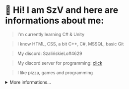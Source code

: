 # 👋 Hi! I am SzV and here are informations about me:

> I'm currently learning C# & Unity

> I know HTML, CSS, a bit C++, C#, MSSQL, basic Git

> My discord: SzalińskieLo#4629

> My discord server for programming: [click](https://discord.gg/DyUztQBECF)

> I like pizza, games and programming


<details>
  <summary>More informations...</summary>
  
  ## Stats of programming. 
  
  <a href="https://wakatime.com"><img src="https://wakatime.com/share/@df6ac408-12f0-4437-9e82-9d2008d464b1/0c900d1d-3be0-4cfd-a699-d019b78ccb75.png" /></a>
  
  <a href="https://wakatime.com"><img src="https://wakatime.com/share/@df6ac408-12f0-4437-9e82-9d2008d464b1/2e8ec31d-6208-4c78-a3b3-c51f0215641d.png" /></a>
  
  <a href="https://wakatime.com"><img src="https://wakatime.com/share/@df6ac408-12f0-4437-9e82-9d2008d464b1/e0aab9e3-202e-4939-8e6d-f592b3004f7a.png" /></a>
  
  
  

  ## My most used languages.

  ![Top Language](https://github-readme-stats.vercel.app/api/top-langs/?username=SzvFellowDev)
  
   

  ## My hardware.

  ![Graphic Card](https://img.shields.io/badge/NVIDIA-GTX_1060_6GB-76900?logo=nvidia&logoColor=white)

  ![Cpu](https://img.shields.io/badge/Intel_Core_i7_8700-ED1C24?logo=intel&logoColor=white)
  
  
  ## My tools and languages.
  ![Csharp](https://img.shields.io/badge/CSHARP-3376AB?logo=csharp&logoColor=white) - Code is life
  
  ![Unity](https://img.shields.io/badge/Unity-3376AB?logo=Unity&logoColor=white) - I'm still trying my best
  
  ![CSS](https://img.shields.io/badge/CSS-3376AB?logo=css3&logoColor=white) -  coloring sites :D
  
  ![HTML](https://img.shields.io/badge/HTML-3376AB?logo=html5&logoColor=white) - everything is in container :P

  ![StackOverflow](https://img.shields.io/badge/Stack_Overflow-3376AB?logo=stack-overflow&logoColor=white) - best site forever 

  ![Trello](https://img.shields.io/badge/Trello-3376AB?logo=Trello&logoColor=white) - for project management
